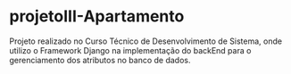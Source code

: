 # projetoIII-Apartamento

Projeto realizado no Curso Técnico de Desenvolvimento de Sistema, onde utilizo o Framework Django na implementação do backEnd para o gerenciamento dos atributos no banco de dados.

